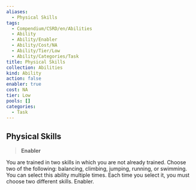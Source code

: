 ```yaml
---
aliases:
  - Physical Skills
tags:
  - Compendium/CSRD/en/Abilities
  - Ability
  - Ability/Enabler
  - Ability/Cost/NA
  - Ability/Tier/Low
  - Ability/Categories/Task
title: Physical Skills
collection: Abilities
kind: Ability
action: false
enabler: true
cost: NA
tier: Low
pools: []
categories:
  - Task
---
```

## Physical Skills  
>**Enabler**
  
You are trained in two skills in which you are not already trained. Choose two of the following: balancing, climbing, jumping, running, or swimming. You can select this ability multiple times. Each time you select it, you must choose two different skills. Enabler.
